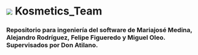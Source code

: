 # ![](https://raw.githubusercontent.com/DavidContrerasICAI/javaCourseExamples/master/images/logo.jpg) Kosmetics_Team
### Repositorio para ingeniería del software de Mariajosé Medina, Alejandro Rodríguez, Felipe Figueredo y Miguel Oleo. Supervisados por Don Atilano.
